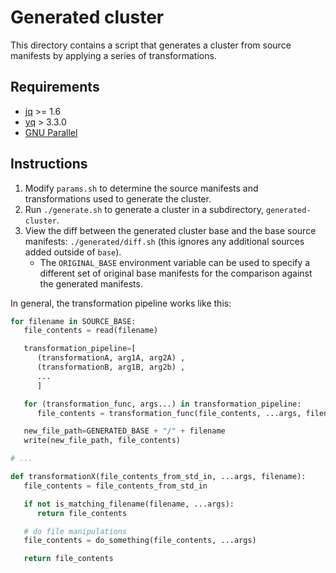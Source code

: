 # Generated cluster

This directory contains a script that generates a cluster from source manifests by applying a series of transformations.

## Requirements

- [jq](https://stedolan.github.io/jq/download/) >= 1.6
- [yq](https://github.com/mikefarah/yq) > 3.3.0
- [GNU Parallel](https://www.gnu.org/software/parallel/)

## Instructions

1. Modify `params.sh` to determine the source manifests and transformations used to generate the cluster.
1. Run `./generate.sh` to generate a cluster in a subdirectory, `generated-cluster`.
1. View the diff between the generated cluster base and the base source manifests: `./generated/diff.sh` (this ignores any additional sources added
   outside of `base`).
   - The `ORIGINAL_BASE` environment variable can be used to specify a different set of original base manifests for the comparison against the generated manifests.

In general, the transformation pipeline works like this:

```python
for filename in SOURCE_BASE:
   file_contents = read(filename)

   transformation_pipeline=[
      (transformationA, arg1A, arg2A) ,
      (transformationB, arg1B, arg2b) ,
      ...
      ]

   for (transformation_func, args...) in transformation_pipeline:
      file_contents = transformation_func(file_contents, ...args, filename)

   new_file_path=GENERATED_BASE + "/" + filename
   write(new_file_path, file_contents)

# ...

def transformationX(file_contents_from_std_in, ...args, filename):
   file_contents = file_contents_from_std_in

   if not is_matching_filename(filename, ...args):
      return file_contents

   # do file manipulations
   file_contents = do_something(file_contents, ...args)

   return file_contents
```
